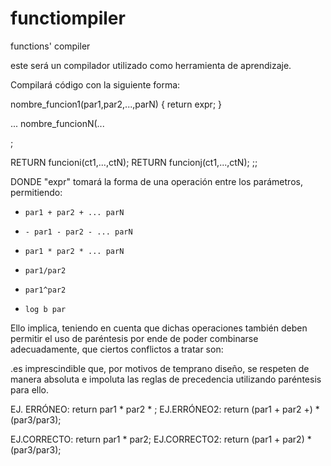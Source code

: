 # functiompiler
functions' compiler

este será un compilador utilizado como herramienta de aprendizaje.

Compilará código con la siguiente forma:

nombre_funcion1(par1,par2,...,parN) {
  return expr;
}

...
nombre_funcionN(...

;

RETURN funcioni(ct1,...,ctN);
RETURN funcionj(ct1,...,ctN);
;;

DONDE "expr" tomará la forma de una operación entre los parámetros, permitiendo:
-     par1 + par2 + ... parN
-     - par1 - par2 - ... parN
-     par1 * par2 * ... parN
-     par1/par2
-     par1^par2
-     log b par

Ello implica, teniendo en cuenta que dichas operaciones también deben permitir el uso de paréntesis
por ende de poder combinarse adecuadamente, que ciertos conflictos a tratar son:

.es imprescindible que, por motivos de temprano diseño, se respeten de manera absoluta e impoluta las reglas de precedencia utilizando paréntesis para ello.

EJ. ERRÓNEO: return par1 * par2 *
;
EJ.ERRÓNEO2: return (par1 + par2 +) * (par3/par3);

EJ.CORRECTO: return par1 * par2;
EJ.CORRECTO2: return (par1 + par2) * (par3/par3);

